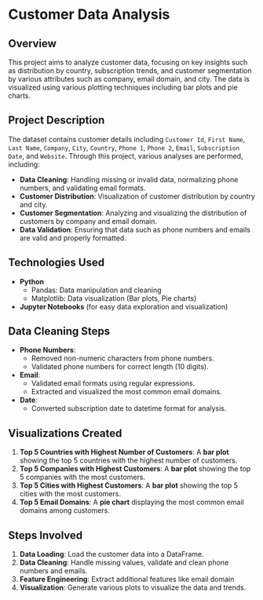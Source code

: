 
# Customer Data Analysis

## Overview
This project aims to analyze customer data, focusing on key insights such as distribution by country, subscription trends, and customer segmentation by various attributes such as company, email domain, and city. The data is visualized using various plotting techniques including bar plots and pie charts.

## Project Description
The dataset contains customer details including `Customer Id`, `First Name`, `Last Name`, `Company`, `City`, `Country`, `Phone 1`, `Phone 2`, `Email`, `Subscription Date`, and `Website`. Through this project, various analyses are performed, including:

- **Data Cleaning**: Handling missing or invalid data, normalizing phone numbers, and validating email formats.
- **Customer Distribution**: Visualization of customer distribution by country and city.
- **Customer Segmentation**: Analyzing and visualizing the distribution of customers by company and email domain.
- **Data Validation**: Ensuring that data such as phone numbers and emails are valid and properly formatted.

## Technologies Used
- **Python**
  - Pandas: Data manipulation and cleaning
  - Matplotlib: Data visualization (Bar plots, Pie charts)
- **Jupyter Notebooks** (for easy data exploration and visualization)

## Data Cleaning Steps
- **Phone Numbers**:
  - Removed non-numeric characters from phone numbers.
  - Validated phone numbers for correct length (10 digits).
- **Email**:
  - Validated email formats using regular expressions.
  - Extracted and visualized the most common email domains.
- **Date**:
  - Converted subscription date to datetime format for analysis.

## Visualizations Created
1. **Top 5 Countries with Highest Number of Customers**: A **bar plot** showing the top 5 countries with the highest number of customers.
2. **Top 5 Companies with Highest Customers**: A **bar plot** showing the top 5 companies with the most customers.
3. **Top 5 Cities with Highest Customers**: A **bar plot** showing the top 5 cities with the most customers.
4. **Top 5 Email Domains**: A **pie chart** displaying the most common email domains among customers.

## Steps Involved
1. **Data Loading**: Load the customer data into a DataFrame.
2. **Data Cleaning**: Handle missing values, validate and clean phone numbers and emails.
3. **Feature Engineering**: Extract additional features like email domain 
4. **Visualization**: Generate various plots to visualize the data and trends.
